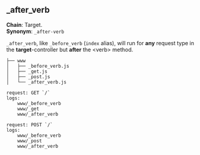 _after_verb
-----------
**Chain**: Target.  
**Synonym**: `_after-verb`

`_after_verb`, like `_before_verb` (`index` alias), will run for **any** request type in the **target**-controller but **after** the \<verb> method.
```
├── www
│   ├── _before_verb.js
│   ├── _get.js
│   ├── _post.js
│   └── _after_verb.js
```
```
request: GET `/`
logs:
	www/_before_verb
	www/_get
	www/_after_verb

request: POST `/`
logs:
	www/_before_verb
	www/_post
	www/_after_verb
```
